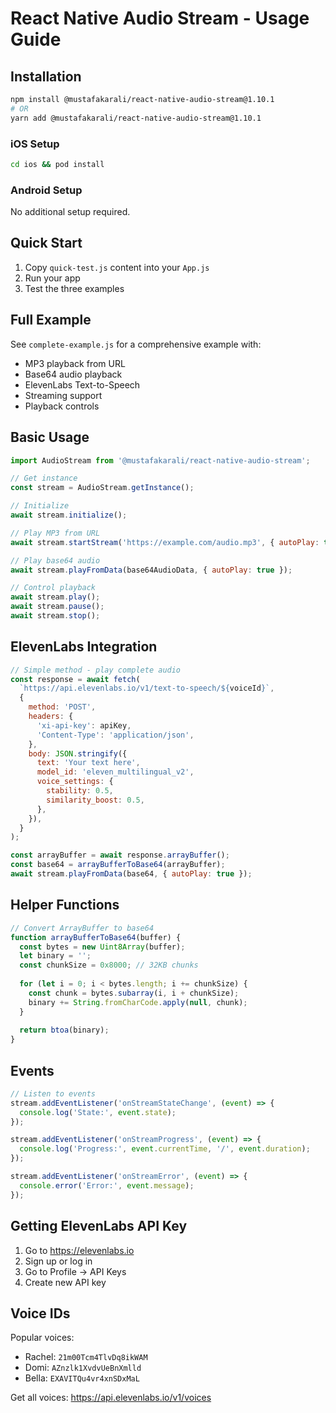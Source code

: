 # React Native Audio Stream - Usage Guide

## Installation

```bash
npm install @mustafakarali/react-native-audio-stream@1.10.1
# OR
yarn add @mustafakarali/react-native-audio-stream@1.10.1
```

### iOS Setup
```bash
cd ios && pod install
```

### Android Setup
No additional setup required.

## Quick Start

1. Copy `quick-test.js` content into your `App.js`
2. Run your app
3. Test the three examples

## Full Example

See `complete-example.js` for a comprehensive example with:
- MP3 playback from URL
- Base64 audio playback
- ElevenLabs Text-to-Speech
- Streaming support
- Playback controls

## Basic Usage

```javascript
import AudioStream from '@mustafakarali/react-native-audio-stream';

// Get instance
const stream = AudioStream.getInstance();

// Initialize
await stream.initialize();

// Play MP3 from URL
await stream.startStream('https://example.com/audio.mp3', { autoPlay: true });

// Play base64 audio
await stream.playFromData(base64AudioData, { autoPlay: true });

// Control playback
await stream.play();
await stream.pause();
await stream.stop();
```

## ElevenLabs Integration

```javascript
// Simple method - play complete audio
const response = await fetch(
  `https://api.elevenlabs.io/v1/text-to-speech/${voiceId}`,
  {
    method: 'POST',
    headers: {
      'xi-api-key': apiKey,
      'Content-Type': 'application/json',
    },
    body: JSON.stringify({
      text: 'Your text here',
      model_id: 'eleven_multilingual_v2',
      voice_settings: {
        stability: 0.5,
        similarity_boost: 0.5,
      },
    }),
  }
);

const arrayBuffer = await response.arrayBuffer();
const base64 = arrayBufferToBase64(arrayBuffer);
await stream.playFromData(base64, { autoPlay: true });
```

## Helper Functions

```javascript
// Convert ArrayBuffer to base64
function arrayBufferToBase64(buffer) {
  const bytes = new Uint8Array(buffer);
  let binary = '';
  const chunkSize = 0x8000; // 32KB chunks
  
  for (let i = 0; i < bytes.length; i += chunkSize) {
    const chunk = bytes.subarray(i, i + chunkSize);
    binary += String.fromCharCode.apply(null, chunk);
  }
  
  return btoa(binary);
}
```

## Events

```javascript
// Listen to events
stream.addEventListener('onStreamStateChange', (event) => {
  console.log('State:', event.state);
});

stream.addEventListener('onStreamProgress', (event) => {
  console.log('Progress:', event.currentTime, '/', event.duration);
});

stream.addEventListener('onStreamError', (event) => {
  console.error('Error:', event.message);
});
```

## Getting ElevenLabs API Key

1. Go to https://elevenlabs.io
2. Sign up or log in
3. Go to Profile → API Keys
4. Create new API key

## Voice IDs

Popular voices:
- Rachel: `21m00Tcm4TlvDq8ikWAM`
- Domi: `AZnzlk1XvdvUeBnXmlld`
- Bella: `EXAVITQu4vr4xnSDxMaL`

Get all voices: https://api.elevenlabs.io/v1/voices 